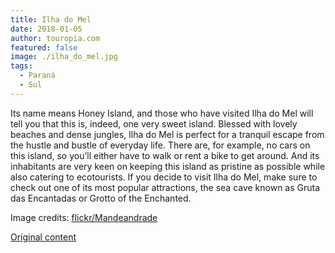 ```yaml
---
title: Ilha do Mel
date: 2018-01-05
author: touropia.com
featured: false
image: ./ilha_do_mel.jpg
tags:
  - Paraná
  - Sul
---
```


Its name means Honey Island, and those who have visited Ilha do Mel will tell you that this is, indeed, one very sweet island. Blessed with lovely beaches and dense jungles, Ilha do Mel is perfect for a tranquil escape from the hustle and bustle of everyday life. There are, for example, no cars on this island, so you’ll either have to walk or rent a bike to get around. And its inhabitants are very keen on keeping this island as pristine as possible while also catering to ecotourists. If you decide to visit Ilha do Mel, make sure to check out one of its most popular attractions, the sea cave known as Gruta das Encantadas or Grotto of the Enchanted.

Image credits: [flickr/Mandeandrade](http://www.flickr.com/photos/65827346@N07)

[Original content](https://www.touropia.com/islands-in-brazil/)
